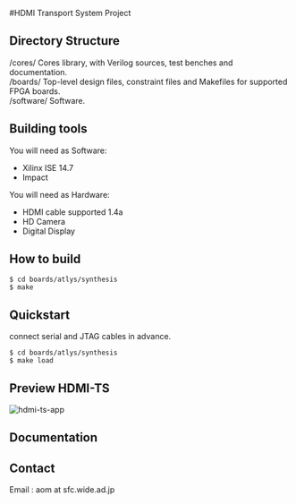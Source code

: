 #HDMI Transport System Project

## Directory Structure  
 /cores/  Cores library, with Verilog sources, test benches and documentation.  
 /boards/     Top-level design files, constraint files and Makefiles for supported FPGA boards.  
 /software/   Software.


## Building tools  
You will need as Software:
 - Xilinx ISE 14.7
 - Impact  
   
You will need as Hardware:
 - HDMI cable supported 1.4a
 - HD Camera 
 - Digital Display

## How to build  
    $ cd boards/atlys/synthesis  
    $ make  

## Quickstart  
connect serial and JTAG cables in advance.  

    $ cd boards/atlys/synthesis  
    $ make load  

## Preview HDMI-TS
![hdmi-ts-app](http://web.sfc.wide.ad.jp/~aom/img/hdmi-ts-ap.png "hdmi-ts-app")


## Documentation



## Contact 
Email : aom at sfc.wide.ad.jp
